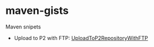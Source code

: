 # maven-gists

Maven snipets

* Upload to P2 with FTP: [UploadToP2RepositoryWithFTP](UploadToP2RepositoryWithFTP.md)